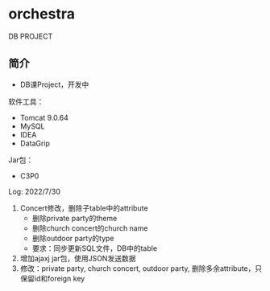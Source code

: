 # orchestra
DB PROJECT
## 简介
- DB课Project，开发中

软件工具：
- Tomcat 9.0.64
- MySQL 
- IDEA
- DataGrip

Jar包：
- C3P0


Log:
2022/7/30
1. Concert修改，删除子table中的attribute
    - 删除private party的theme
    - 删除church concert的church name
    - 删除outdoor party的type
    - 要求：同步更新SQL文件，DB中的table
2. 增加ajaxj jar包，使用JSON发送数据
3. 修改：private party, church concert, outdoor party, 删除多余attribute，只保留id和foreign key
